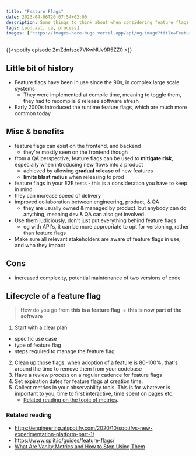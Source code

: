 ```yaml
---
title: "Feature Flags"
date: 2023-04-06T20:07:54+02:00
description: Some things to think about when considering feature flags
tags: [podcast, qa, process]
images: ['https://images-here-hugo.vercel.app/api/og-image?title=Feature%20Flags']
---
```



{{<spotify episode 2mZdnfsze7VKwNUv9R5ZZ0 >}}

## Little bit of history
- Feature flags have been in use since the 90s, in complex large scale systems
  - They were implemented at compile time, meaning to toggle them, they had to recompile & release software afresh
- Early 2000s introduced the runtime feature flags, which are much more common today

## Misc & benefits
- feature flags can exist on the frontend, and backend
  - they're mostly seen on the frontend though
- from a QA perspective, feature flags can be used to **mitigate risk**, especially when introducing new flows into a product
  - achieved by allowing **gradual release** of new features
  - **limits blast radius** when releasing to prod
- feature flags in your E2E tests - this is a consideration you have to keep in mind
- they can increase speed of delivery
- improved collaboration between engineering, product, & QA
  - they are usually owned & managed by product. but anybody can do anything, meaning dev & QA can also get involved
- Use them judiciously, don't just put everything behind feature flags
  - eg with API's, it can be more appropriate to opt for versioning, rather than feature flags
- Make sure all relevant stakeholders are aware of feature flags in use, and who they impact

## Cons
- increased complexity, potential maintenance of two versions of code

## Lifecycle of a feature flag
> How do you go from **this is a feature flag** -> **this is now part of the software**

1. Start with a clear plan
  - specific use case
  - type of feature flag
  - steps required to manage the feature flag
2. Clean up those flags, when adoption of a feature is 80-100%, that's around the time to remove them from your codebase
3. Have a review process on a regular cadence for feature flags
4. Set expiration dates for feature flags at creation time.
5. Collect metrics in your observability tools. This is for whatever is important to you, time to first interactive, time spent on pages etc.
   - [Related reading on the topic of metrics](https://readwise.io/reader/shared/01gx3xxjdqd4dn0kftwb323pv3).

### Related reading
- https://engineering.atspotify.com/2020/10/spotifys-new-experimentation-platform-part-1/
- https://www.split.io/guides/feature-flags/
- [What Are Vanity Metrics and How to Stop Using Them](https://readwise.io/reader/shared/01gx3xxjdqd4dn0kftwb323pv3)
